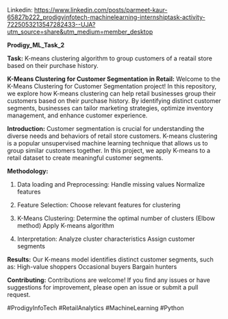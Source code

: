 Linkedin: https://www.linkedin.com/posts/parmeet-kaur-65827b222_prodigyinfotech-machinelearning-internshiptask-activity-7225053213547282433--UJA?utm_source=share&utm_medium=member_desktop

**Prodigy_ML_Task_2**

**Task:**
K-means clustering algorithm to group customers of a reatail store based on their purchase history.

**K-Means Clustering for Customer Segmentation in Retail:**
Welcome to the K-Means Clustering for Customer Segmentation project! In this repository, we explore how K-means clustering can help retail businesses group their customers based on their purchase history. 
By identifying distinct customer segments, businesses can tailor marketing strategies, optimize inventory management, and enhance customer experience.

**Introduction:**
Customer segmentation is crucial for understanding the diverse needs and behaviors of retail store customers. 
K-means clustering is a popular unsupervised machine learning technique that allows us to group similar customers together.
In this project, we apply K-means to a retail dataset to create meaningful customer segments.

**Methodology:**
1. Data loading and Preprocessing:
   Handle missing values
   Normalize features

2. Feature Selection:
   Choose relevant features for clustering

3. K-Means Clustering:
   Determine the optimal number of clusters (Elbow method)
   Apply K-means algorithm

4. Interpretation:
   Analyze cluster characteristics
   Assign customer segments

**Results:**
Our K-means model identifies distinct customer segments, such as:
High-value shoppers
Occasional buyers
Bargain hunters

**Contributing:**
Contributions are welcome! If you find any issues or have suggestions for improvement, please open an issue or submit a pull request.

#ProdigyInfoTech
#RetailAnalytics
#MachineLearning
#Python
